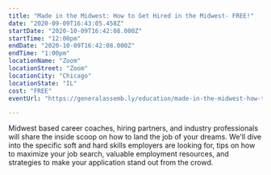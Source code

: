 ```yaml
---
title: "Made in the Midwest: How to Get Hired in the Midwest- FREE!"
date: "2020-09-09T16:43:05.458Z"
startDate: "2020-10-09T16:42:08.000Z"
startTime: "12:00pm"
endDate: "2020-10-09T16:42:08.000Z"
endTime: "1:00pm"
locationName: "Zoom"
locationStreet: "Zoom"
locationCity: "Chicago"
locationState: "IL"
cost: "FREE"
eventUrl: "https://generalassemb.ly/education/made-in-the-midwest-how-to-get-hired-in-the-midwest/chicago/151521"

---
```


Midwest based career coaches, hiring partners, and industry professionals will share the inside scoop on how to land the job of your dreams. We'll dive into the specific soft and hard skills employers are looking for, tips on how to maximize your job search, valuable employment resources, and strategies to make your application stand out from the crowd.

